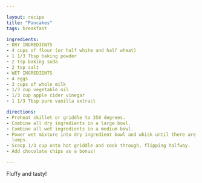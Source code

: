 ```yaml
---

layout: recipe
title: "Pancakes"
tags: breakfast

ingredients:
- DRY INGREDIENTS
- 4 cups of flour (or half white and half wheat)
- 1 1/3 Tbsp baking powder
- 2 tsp baking soda
- 2 tsp salt
- WET INGREDIENTS
- 4 eggs
- 3 cups of whole milk
- 1/3 cup vegetable oil
- 1/3 cup apple cider vinegar
- 1 1/3 Tbsp pure vanilla extract

directions:
- Preheat skillet or griddle to 350 degrees.
- Combine all dry ingredients in a large bowl.
- Combine all wet ingredients in a medium bowl.
- Power wet mixture into dry ingredient bowl and whisk until there are few
  lumps.
- Scoop 1/3 cup onto hot griddle and cook through, flipping halfway.
- Add chocolate chips as a bonus!

---
```


Fluffy and tasty!
